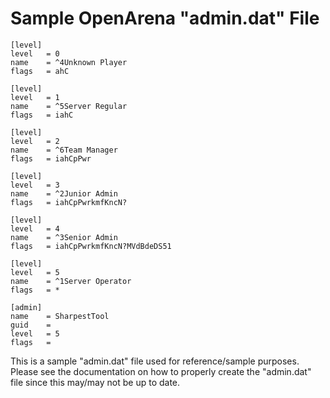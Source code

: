 # Sample OpenArena "admin.dat" File #

```
[level]
level   = 0
name    = ^4Unknown Player
flags   = ahC

[level]
level   = 1
name    = ^5Server Regular
flags   = iahC

[level]
level   = 2
name    = ^6Team Manager
flags   = iahCpPwr

[level]
level   = 3
name    = ^2Junior Admin
flags   = iahCpPwrkmfKncN?

[level]
level   = 4
name    = ^3Senior Admin
flags   = iahCpPwrkmfKncN?MVdBdeDS51

[level]
level   = 5
name    = ^1Server Operator
flags   = *

[admin]
name    = SharpestTool
guid    = 
level   = 5
flags   = 
```

This is a sample "admin.dat" file used for reference/sample purposes.   Please see the documentation on how to properly create the "admin.dat" file since this may/may not be up to date.